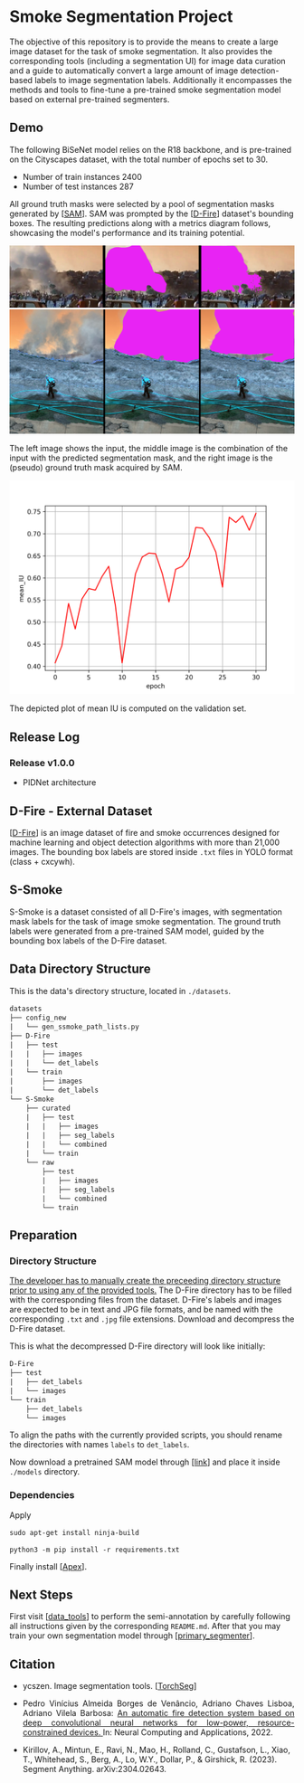 # Smoke Segmentation Project

The objective of this repository is to provide the means to create a large image dataset for the task of smoke segmentation. It also provides the corresponding tools (including a segmentation UI) for image data curation and a guide to automatically convert a large amount of image detection-based labels to image segmentation labels. Additionally it encompasses the methods and tools to fine-tune a pre-trained smoke segmentation model based on external pre-trained segmenters.

## Demo

The following BiSeNet model relies on the R18 backbone, and is pre-trained on the Cityscapes dataset, with the total number of epochs set to 30.

- Number of train instances 2400
- Number of test instances 287

All ground truth masks were selected by a pool of segmentation masks generated by [[SAM](https://segment-anything.com/)]. SAM was prompted by the [[D-Fire](https://github.com/gaiasd/DFireDataset)] dataset's bounding boxes. The resulting predictions along with a metrics diagram follows, showcasing the model's performance and its training potential.

![](./fig0.png)
![](./fig1.png)

The left image shows the input, the middle image is the combination of the input with the predicted segmentation mask, and the right image is the (pseudo) ground truth mask acquired by SAM.

![](./fig2.png)

The depicted plot of mean IU is computed on the validation set.

## Release Log

### Release v1.0.0

- PIDNet architecture

## D-Fire - External Dataset

[[D-Fire](https://github.com/gaiasd/DFireDataset)] is an image dataset of fire and smoke occurrences designed for machine learning and object detection algorithms with more than 21,000 images. The bounding box labels are stored inside `.txt` files in YOLO format (class + cxcywh).

## S-Smoke

S-Smoke is a dataset consisted of all D-Fire's images, with segmentation mask labels for the task of image smoke segmentation. The ground truth labels were generated from a pre-trained SAM model, guided by the bounding box labels of the D-Fire dataset.

## Data Directory Structure

This is the data's directory structure, located in `./datasets`.
```
datasets
├── config_new
|   └── gen_ssmoke_path_lists.py
├── D-Fire
|   ├── test
|   |   ├── images
|   |   └── det_labels
|   └── train
|       ├── images
|       └── det_labels
└── S-Smoke
    ├── curated
    |   ├── test
    |   |   ├── images
    |   |   ├── seg_labels
    |   |   └── combined
    |   └── train
    └── raw
        ├── test
        |   ├── images
        |   ├── seg_labels
        |   └── combined
        └── train
```

## Preparation

### Directory Structure

<u>The developer has to manually create the preceeding directory structure prior to using any of the provided tools.</u> The D-Fire directory has to be filled with the corresponding files from the dataset. D-Fire's labels and images are expected to be in text and JPG file formats, and be named with the corresponding `.txt` and `.jpg` file extensions. Download and decompress the D-Fire dataset.

This is what the decompressed D-Fire directory will look like initially:
```
D-Fire
├── test
|   ├── det_labels
|   └── images
└── train
    ├── det_labels
    └── images
```
To align the paths with the currently provided scripts, you should rename the directories with names `labels` to `det_labels`.

Now download a pretrained SAM model through [[link](https://dl.fbaipublicfiles.com/segment_anything/sam_vit_l_0b3195.pth)] and place it inside `./models` directory.

### Dependencies

Apply
```
sudo apt-get install ninja-build
```
```
python3 -m pip install -r requirements.txt
```
Finally install [[Apex](https://github.com/nvidia/apex#installation)].

## Next Steps

First visit [[data_tools](https://github.com/fl0wxr/SmokeSegmenter/tree/master/data_tools)] to perform the semi-annotation by carefully following all instructions given by the corresponding `README.md`. After that you may train your own segmentation model through [[primary_segmenter](https://github.com/fl0wxr/SmokeSegmenter/tree/master/primary_segmenter)].

## Citation

- ycszen. Image segmentation tools. [[TorchSeg](https://github.com/ycszen/TorchSeg)]

- <p align="justify">Pedro Vinícius Almeida Borges de Venâncio, Adriano Chaves Lisboa, Adriano Vilela Barbosa: <a href="https://link.springer.com/article/10.1007/s00521-022-07467-z"> An automatic fire detection system based on deep convolutional neural networks for low-power, resource-constrained devices. </a> In: Neural Computing and Applications, 2022.</p>

- Kirillov, A., Mintun, E., Ravi, N., Mao, H., Rolland, C., Gustafson, L., Xiao, T., Whitehead, S., Berg, A., Lo, W.Y., Dollar, P., & Girshick, R. (2023). Segment Anything. arXiv:2304.02643.
